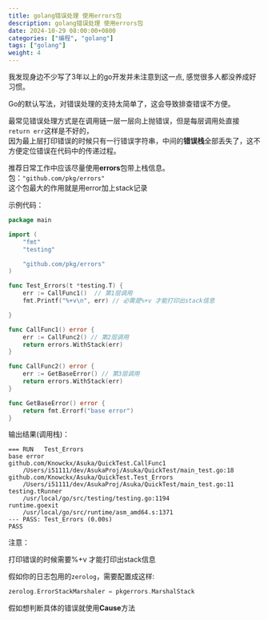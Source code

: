 ```yaml
---
title: golang错误处理 使用errors包
description: golang错误处理 使用errors包
date: 2024-10-29 08:00:00+0800
categories: ["编程", "golang"]
tags: ["golang"]
weight: 4
---
```


我发现身边不少写了3年以上的go开发并未注意到这一点, 感觉很多人都没养成好习惯。

Go的默认写法，对错误处理的支持太简单了，这会导致排查错误不方便。

最常见错误处理方式是在调用链一层一层向上抛错误，但是每层调用处直接`return err`这样是不好的，    
因为最上层打印错误的时候只有一行错误字符串，中间的**错误栈**全部丢失了，这不方便定位错误在代码中的传递过程。


推荐日常工作中应该尽量使用**errors**包带上栈信息。 包：`"github.com/pkg/errors"`  
这个包最大的作用就是用error加上stack记录


示例代码：

```go
package main

import (
	"fmt"
	"testing"

	"github.com/pkg/errors"
)

func Test_Errors(t *testing.T) {
	err := CallFunc1()  // 第1层调用
	fmt.Printf("%+v\n", err) // 必需是%+v 才能打印出stack信息

}

func CallFunc1() error {
	err := CallFunc2() // 第2层调用
	return errors.WithStack(err)
}

func CallFunc2() error {
	err := GetBaseError() // 第3层调用
	return errors.WithStack(err)
}

func GetBaseError() error {
	return fmt.Errorf("base error")
}
```
输出结果(调用栈)：

```
=== RUN   Test_Errors
base error  
github.com/Knowckx/Asuka/QuickTest.CallFunc1
	/Users/i51111/dev/AsukaProj/Asuka/QuickTest/main_test.go:18
github.com/Knowckx/Asuka/QuickTest.Test_Errors
	/Users/i51111/dev/AsukaProj/Asuka/QuickTest/main_test.go:11
testing.tRunner
	/usr/local/go/src/testing/testing.go:1194
runtime.goexit
	/usr/local/go/src/runtime/asm_amd64.s:1371
--- PASS: Test_Errors (0.00s)
PASS
```


注意：

打印错误的时候需要%+v 才能打印出stack信息

假如你的日志包用的`zerolog`，需要配置成这样:  
```go
zerolog.ErrorStackMarshaler = pkgerrors.MarshalStack
```

假如想判断具体的错误就使用**Cause**方法